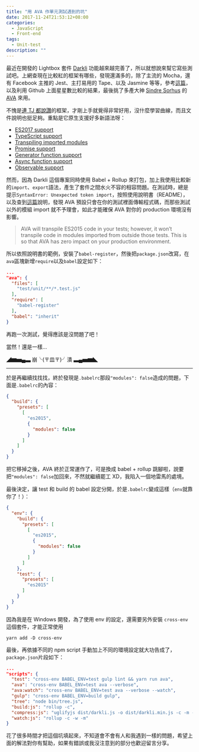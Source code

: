 ```yaml
---
title: "用 AVA 作單元測試遇到的坑"
date: 2017-11-24T21:53:12+08:00
categories:
  - JavaScript
  - Front-end
tags:
  - Unit-test
description: ""
---
```


最近在開發的 Lightbox 套件 [Darkli](https://github.com/akccakcctw/darkli) 功能越來越完善了，所以就想說來幫它寫些測試吧。上網查現在比較紅的框架有哪些，發現還滿多的，除了主流的 Mocha，還有 Facebook 主推的 Jest、主打易用的 Tape、以及 Jasmine 等等，參考[這篇](https://raygun.com/blog/javascript-unit-testing-frameworks/)，以及利用 Github 上面星星數比較的結果，最後挑了多產大神 [Sindre Sorhus](https://github.com/sindresorhus) 的 [AVA](https://github.com/avajs/ava) 來用。

不愧是[連 TJ 都說讚](https://twitter.com/tjholowaychuk/status/709612159458611200)的框架，才剛上手就覺得非常好用，沒什麼學習曲線，而且文件說明也挺足夠。重點是它原生支援好多新語法呀：

- [ES2017 support](https://github.com/avajs/ava#es2017-support)
- [TypeScript support](https://github.com/avajs/ava#typescript-support)
- [Transpiling imported modules](https://github.com/avajs/ava#transpiling-imported-modules)
- [Promise support](https://github.com/avajs/ava#promise-support)
- [Generator function support](https://github.com/avajs/ava#promise-support)
- [Async function support](https://github.com/avajs/ava#async-function-support)
- [Observable support](https://github.com/avajs/ava#observable-support)

然而，因為 Darkli 這個專案同時使用 Babel + Rollup 來打包，加上我使用比較新的`import`、`export`語法，產生了套件之間水火不容的相容問題。在測試時，總是提示`SyntaxError: Unexpected token import`，按照使用說明書（README），以及查到[這篇](http://www.damianmullins.com/unit-testing-front-end-javacript-with-ava-and-jsdom/)說明，發現 AVA 預設只會在你的測試裡面傳輸程式碼，而那些測試以外的模組 import 就不予理會，如此才能確保 AVA 對你的 production 環境沒有影響。

> AVA will transpile ES2015 code in your tests; however, it won’t transpile code in modules imported from outside those tests. This is so that AVA has zero impact on your production environment.

所以依照說明書的範例，安裝了`babel-register`，然後把`package.json`改寫，在`ava`區塊新增`require`以及`babel`設定如下：

```json
...
"ava": {
  "files": [
    "test/unit/**/*.test.js"
  ],
  "require": [
    "babel-register"
  ],
  "babel": "inherit"
}
```

再跑一次測試，覺得應該是沒問題了吧！

當然！還是一樣...

◢▆▅▄▃ 崩╰(〒皿〒)╯潰 ▃▄▅▆◣

---

於是再繼續找找找，終於發現是`.babelrc`那段`"modules": false`造成的問題，下面是`.babelrc`的內容：

```json
{
  "build": {
    "presets": [
      [
        "es2015",
        {
          "modules": false
        }
      ]
    ]
  }
}
```
把它移掉之後，AVA 終於正常運作了，可是換成 babel + rollup 跳腳啦，說要把`"modules": false`加回來，不然就繼續罷工 XD，我陷入一個地雷馬的處境。

最後決定，讓 test 和 build 的 babel 設定分開，於是`.babelrc`變成這樣（`env`就靠你了！）：

```json
{
  "env": {
    "build": {
      "presets": [
        [
          "es2015",
          {
            "modules": false
          }
        ]
      ]
    },
    "test": {
      "presets": [
        "es2015"
      ]
    }
  }
}
```

因為我是在 Windows 開發，為了使用 env 的設定，還需要另外安裝 `cross-env` 這個套件，才能正常使用

```
yarn add -D cross-env
```

最後，再依據不同的 npm script 手動加上不同的環境設定就大功告成了，`package.json`片段如下：

```json
...
"scripts": {
  "test": "cross-env BABEL_ENV=test gulp lint && yarn run ava",
  "ava": "cross-env BABEL_ENV=test ava --verbose",
  "ava:watch": "cross-env BABEL_ENV=test ava --verbose --watch",
  "gulp": "cross-env BABEL_ENV=build gulp",
  "tree": "node bin/tree.js",
  "build:js": "rollup -c",
  "compress:js": "uglifyjs dist/darkli.js -o dist/darkli.min.js -c -m --comments /^!/",
  "watch:js": "rollup -c -w -m"
}
```

花了很多時間才把這個坑填起來，不知道會不會有人和我遇到一樣的問題，希望上面的解法對你有幫助，如果有錯誤或我沒注意到的部分也歡迎留言分享。
